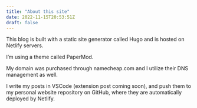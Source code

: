 ```yaml
---
title: "About this site"
date: 2022-11-15T20:53:51Z
draft: false
---
```


This blog is built with a static site generator called Hugo and is hosted on Netlify servers.

I’m using a theme called PaperMod.

My domain was purchased through namecheap.com and I utilize their DNS management as well.

I write my posts in VSCode (extension post coming soon), and push them to my personal website repository on GitHub, where they are automatically deployed by Netlify.